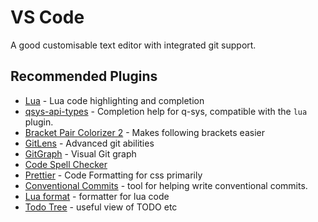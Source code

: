 # VS Code

A good customisable text editor with integrated git support.

## Recommended Plugins

- [Lua](https://marketplace.visualstudio.com/items?itemName=sumneko.lua) - Lua code highlighting and completion
- [qsys-api-types](https://github.com/qsys-tools/qsys-api-types) - Completion help for q-sys, compatible with the `lua` plugin.
- [Bracket Pair Colorizer 2](https://marketplace.visualstudio.com/items?itemName=CoenraadS.bracket-pair-colorizer-2) - Makes following brackets easier
- [GitLens](https://marketplace.visualstudio.com/items?itemName=eamodio.gitlens) - Advanced git abilities
- [GitGraph](https://marketplace.visualstudio.com/items?itemName=mhutchie.git-graph) - Visual Git graph
- [Code Spell Checker](https://marketplace.visualstudio.com/items?itemName=streetsidesoftware.code-spell-checker)
- [Prettier](https://marketplace.visualstudio.com/items?itemName=esbenp.prettier-vscode) - Code Formatting for css primarily
- [Conventional Commits](https://marketplace.visualstudio.com/items?itemName=vivaxy.vscode-conventional-commits) - tool for helping write conventional commits.
- [Lua format](https://marketplace.visualstudio.com/items?itemName=Koihik.vscode-lua-format) - formatter for lua code
- [Todo Tree](https://marketplace.visualstudio.com/items?itemName=Gruntfuggly.todo-tree) - useful view of TODO etc